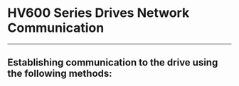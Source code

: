 # HV600 Series Drives Network Communication
___

## Establishing communication to the drive using the following methods:





